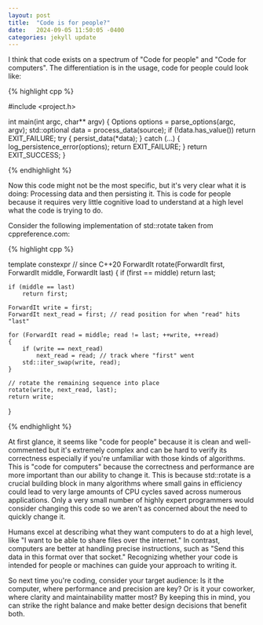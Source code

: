```yaml
---
layout: post
title:  "Code is for people?"
date:   2024-09-05 11:50:05 -0400
categories: jekyll update
---
```


I think that code exists on a spectrum of "Code for people" and "Code for computers". The differentiation is in the usage,
code for people could look like:

{% highlight cpp %}

#include <project.h>

int main(int argc, char** argv) {
    Options options = parse_options(argc, argv);
    std::optional<Data> data = process_data(source);
    if (!data.has_value())
        return EXIT_FAILURE;
    try {
        persist_data(*data);
    } catch (...) {
        log_persistence_error(options);
        return EXIT_FAILURE;
    }
    return EXIT_SUCCESS;
}

{% endhighlight %}

Now this code might not be the most specific, but it's very clear what it is doing: Processing data and then persisting it.
This is code for people because it requires very little cognitive load to understand at a high level what the code is trying
to do.

Consider the following implementation of std::rotate taken from cppreference.com:

{% highlight cpp %}

template<class ForwardIt>
constexpr // since C++20
ForwardIt rotate(ForwardIt first, ForwardIt middle, ForwardIt last)
{
    if (first == middle)
        return last;
 
    if (middle == last)
        return first;
 
    ForwardIt write = first;
    ForwardIt next_read = first; // read position for when "read" hits "last"
 
    for (ForwardIt read = middle; read != last; ++write, ++read)
    {
        if (write == next_read)
            next_read = read; // track where "first" went
        std::iter_swap(write, read);
    }
 
    // rotate the remaining sequence into place
    rotate(write, next_read, last);
    return write;
}

{% endhighlight %}

At first glance, it seems like "code for people" because it is clean and well-commented but it's extremely complex and
can be hard to verify its correctness especially if you're unfamiliar with those kinds of algorithms.  This is "code for
computers" because the correctness and performance are more important than our ability to change it.  This is because
std::rotate is a crucial building block in many algorithms where small gains in efficiency could lead to very large amounts
of CPU cycles saved across numerous applications. Only a very small number of highly expert programmers would consider changing
this code so we aren't as concerned about the need to quickly change it.

Humans excel at describing what they want computers to do at a high level, like "I want to be able to share files over 
the internet." In contrast, computers are better at handling precise instructions, such as "Send this data in this
format over that socket." Recognizing whether your code is intended for people or machines can guide your approach to writing it.

So next time you're coding, consider your target audience: Is it the computer, where performance and precision are key? 
Or is it your coworker, where clarity and maintainability matter most? By keeping this in mind, you can strike the right
 balance and make better design decisions that benefit both.

